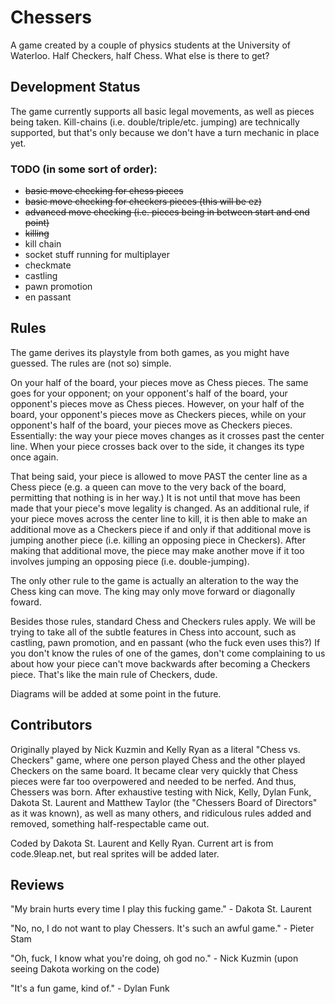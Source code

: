 Chessers
========

A game created by a couple of physics students at the University of Waterloo. Half Checkers, half Chess. What else is there to get?

## Development Status
The game currently supports all basic legal movements, as well as pieces being taken. Kill-chains (i.e. double/triple/etc. jumping) are technically supported, but that's only because we don't have a turn mechanic in place yet.

### TODO (in some sort of order):
- ~~basic move checking for chess pieces~~
- ~~basic move checking for checkers pieces (this will be ez)~~
- ~~advanced move checking (i.e. pieces being in between start and end point)~~
- ~~killing~~
- kill chain
- socket stuff running for multiplayer
- checkmate
- castling
- pawn promotion
- en passant

## Rules
The game derives its playstyle from both games, as you might have guessed. The rules are (not so) simple. 

On your half of the board, your pieces move as Chess pieces. The same goes for your opponent; on your opponent's half of the board, your opponent's pieces move as Chess pieces. However, on your half of the board, your opponent's pieces move as Checkers pieces, while on your opponent's half of the board, your pieces move as Checkers pieces. Essentially: the way your piece moves changes as it crosses past the center line. When your piece crosses back over to the side, it changes its type once again.

That being said, your piece is allowed to move PAST the center line as a Chess piece (e.g. a queen can move to the very back of the board, permitting that nothing is in her way.) It is not until that move has been made that your piece's move legality is changed. As an additional rule, if your piece moves across the center line to kill, it is then able to make an additional move as a Checkers piece if and only if that additional move is jumping another piece (i.e. killing an opposing piece in Checkers). After making that additional move, the piece may make another move if it too involves jumping an opposing piece (i.e. double-jumping).

The only other rule to the game is actually an alteration to the way the Chess king can move. The king may only move forward or diagonally foward.

Besides those rules, standard Chess and Checkers rules apply. We will be trying to take all of the subtle features in Chess into account, such as castling, pawn promotion, and en passant (who the fuck even uses this?) If you don't know the rules of one of the games, don't come complaining to us about how your piece can't move backwards after becoming a Checkers piece. That's like the main rule of Checkers, dude.

Diagrams will be added at some point in the future.

## Contributors

Originally played by Nick Kuzmin and Kelly Ryan as a literal "Chess vs. Checkers" game, where one person played Chess and the other played Checkers on the same board. It became clear very quickly that Chess pieces were far too overpowered and needed to be nerfed. And thus, Chessers was born. After exhaustive testing with Nick, Kelly, Dylan Funk, Dakota St. Laurent and Matthew Taylor (the "Chessers Board of Directors" as it was known), as well as many others, and ridiculous rules added and removed, something half-respectable came out.

Coded by Dakota St. Laurent and Kelly Ryan. Current art is from code.9leap.net, but real sprites will be added later.

## Reviews

"My brain hurts every time I play this fucking game." - Dakota St. Laurent

"No, no, I do not want to play Chessers. It's such an awful game." - Pieter Stam

"Oh, fuck, I know what you're doing, oh god no." - Nick Kuzmin (upon seeing Dakota working on the code)

"It's a fun game, kind of." - Dylan Funk